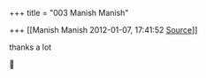 +++
title = "003 Manish Manish"

+++
[[Manish Manish	2012-01-07, 17:41:52 [Source](https://groups.google.com/g/bvparishat/c/2OOm5rS1NxQ)]]



thanks a lot




